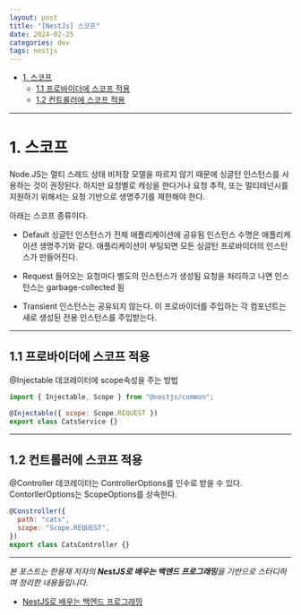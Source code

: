 ```yaml
---
layout: post
title: "[NestJs] 스코프"
date: 2024-02-25
categories: dev
tags: nestjs
---
```


- [1. 스코프](#1-스코프)
  - [1.1 프로바이더에 스코프 적용](#11-프로바이더에-스코프-적용)
  - [1.2 컨트롤러에 스코프 적용](#12-컨트롤러에-스코프-적용)

---

# 1. 스코프

Node.JS는 멀티 스레드 상태 비저장 모델을 따르지 않기 때문에 싱글턴 인스턴스를 사용하는 것이 권장된다.
하지만 요청별로 캐싱을 한다거나 요청 추적, 또는 멀티테넌시를 지원하기 위해서는 요청 기반으로 생명주기를 제한해야 한다.

아래는 스코프 종류이다.

- Default
  싱글턴 인스턴스가 전체 애플리케이션에 공유됨
  인스턴스 수명은 애플리케이션 생명주기와 같다.
  애플리케이션이 부팅되면 모든 싱글턴 프로바이더의 인스턴스가 만들어진다.

- Request
  들어오는 요청마다 별도의 인스턴스가 생성됨
  요청을 처리하고 나면 인스턴스는 garbage-collected 됨

- Transient
  인스턴스는 공유되지 않는다.
  이 프로바이더를 주입하는 각 컴포넌트는 새로 생성된 전용 인스턴스를 주입받는다.

---

## 1.1 프로바이더에 스코프 적용

@Injectable 데코레이터에 scope속성을 주는 방법

```javascript
import { Injectable, Scope } from "@nestjs/common";

@Injectable({ scope: Scope.REQUEST })
export class CatsService {}
```

---

## 1.2 컨트롤러에 스코프 적용

@Controller 데코레이터는 ControllerOptions를 인수로 받을 수 있다. ContorllerOptions는 ScopeOptions를 상속한다.

```javascript
@Constroller({
  path: "cats",
  scope: "Scope.REQUEST",
})
export class CatsController {}
```

---

_본 포스트는 한용재 저자의 **NestJS로 배우는 백엔드 프로그래밍**을 기반으로 스터디하며 정리한 내용들입니다._

- [NestJS로 배우는 백엔드 프로그래밍](http://www.yes24.com/Product/Goods/115850682)
